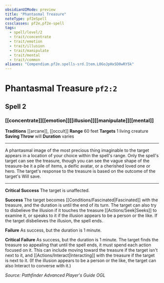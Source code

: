 ```yaml
---
obsidianUIMode: preview
title: "Phantasmal Treasure"
noteType: pf2eSpell
cssclasses: pf2e,pf2e-spell
tags:
  - spell/level/2
  - trait/concentrate
  - trait/emotion
  - trait/illusion
  - trait/manipulate
  - trait/mental
  - trait/common
aliases: "Compendium.pf2e.spells-srd.Item.L0GoJpHxSD0wRY5k" 
---
```

# Phantasmal Treasure  `pf2:2`  
## Spell 2
### [[concentrate]][[emotion]][[illusion]][[manipulate]][[mental]]
**Traditions** [[arcane]], [[occult]]
**Range** 60 feet
**Targets** 1 living creature
**Saving Throw**  will
**Duration** varies
* * * 
A phantasmal image of the most precious thing imaginable to the target appears in a location of your choice within the spell's range. Only the spell's target can see the treasure, though you can see the vague shape of the treasure-be it a pile of items, a deific avatar, or a cherished loved one or hero. The target's response to the treasure is based on the outcome of the target's Will save.

* * *

**Critical Success** The target is unaffected.

**Success** The target becomes [[Conditions/Fascinated|Fascinated]] with the treasure, and the duration is until the end of its turn. The target can also try to disbelieve the illusion if it touches the treasure [[Actions/Seek|Seeks]] to examine it, or speaks to it if the illusion appears to be a person or the like. If the target disbelieves the illusion, the spell ends.

**Failure** As success, but the duration is 1 minute.

**Critical Failure** As success, but the duration is 1 minute. The target finds the treasure so appealing that until the spell ends, it must spend each action focused on it. This can include moving toward the treasure if the target isn't next to it, and [[Actions/Interact|Interacting]] with the treasure if the target is next to it. (If the illusion appears to be a person or the like, the target can also Interact to converse with it.)

*Source: Pathfinder Advanced Player's Guide*
*OGL*